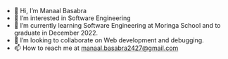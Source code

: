 - 👋 Hi, I’m Manaal Basabra 
- 👀 I’m interested in Software Engineering
- 🌱 I’m currently learning Software Engineering at Moringa School and to graduate in December 2022.
- 💞️ I’m looking to collaborate on Web development and debugging.
- 📫 How to reach me at manaal.basabra2427@gmail.com

<!---
Manaal27/Manaal27 is a ✨ special ✨ repository because its `README.md` (this file) appears on your GitHub profile.
You can click the Preview link to take a look at your changes.
--->
